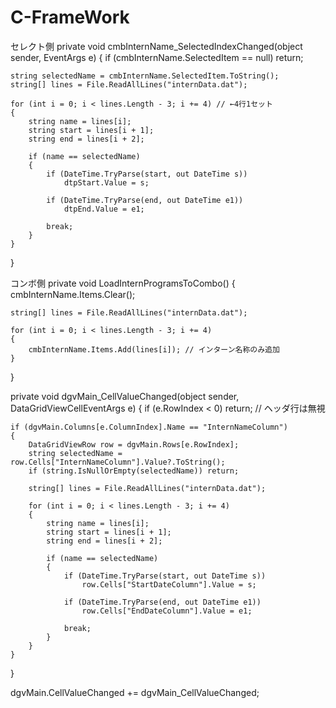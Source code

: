 # C-FrameWork 
セレクト側
private void cmbInternName_SelectedIndexChanged(object sender, EventArgs e)
{
    if (cmbInternName.SelectedItem == null) return;

    string selectedName = cmbInternName.SelectedItem.ToString();
    string[] lines = File.ReadAllLines("internData.dat");

    for (int i = 0; i < lines.Length - 3; i += 4) // ←4行1セット
    {
        string name = lines[i];
        string start = lines[i + 1];
        string end = lines[i + 2];

        if (name == selectedName)
        {
            if (DateTime.TryParse(start, out DateTime s))
                dtpStart.Value = s;

            if (DateTime.TryParse(end, out DateTime e1))
                dtpEnd.Value = e1;

            break;
        }
    }
}




コンボ側
private void LoadInternProgramsToCombo()
{
    cmbInternName.Items.Clear();

    string[] lines = File.ReadAllLines("internData.dat");

    for (int i = 0; i < lines.Length - 3; i += 4)
    {
        cmbInternName.Items.Add(lines[i]); // インターン名称のみ追加
    }
}

private void dgvMain_CellValueChanged(object sender, DataGridViewCellEventArgs e)
{
    if (e.RowIndex < 0) return; // ヘッダ行は無視

    if (dgvMain.Columns[e.ColumnIndex].Name == "InternNameColumn")
    {
        DataGridViewRow row = dgvMain.Rows[e.RowIndex];
        string selectedName = row.Cells["InternNameColumn"].Value?.ToString();
        if (string.IsNullOrEmpty(selectedName)) return;

        string[] lines = File.ReadAllLines("internData.dat");

        for (int i = 0; i < lines.Length - 3; i += 4)
        {
            string name = lines[i];
            string start = lines[i + 1];
            string end = lines[i + 2];

            if (name == selectedName)
            {
                if (DateTime.TryParse(start, out DateTime s))
                    row.Cells["StartDateColumn"].Value = s;

                if (DateTime.TryParse(end, out DateTime e1))
                    row.Cells["EndDateColumn"].Value = e1;

                break;
            }
        }
    }
}


dgvMain.CellValueChanged += dgvMain_CellValueChanged;

